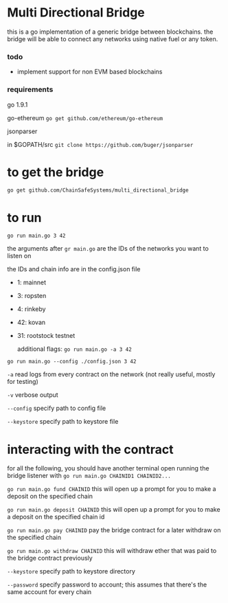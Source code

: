 # Multi Directional Bridge

this is a go implementation of a generic bridge between blockchains. the bridge will be able to connect any networks using native fuel or any token.

### todo
* implement support for non EVM based blockchains

### requirements
go 1.9.1

go-ethereum
`go get github.com/ethereum/go-ethereum`

jsonparser

in $GOPATH/src
`git clone https://github.com/buger/jsonparser`

# to get the bridge
`go get github.com/ChainSafeSystems/multi_directional_bridge`

# to run
`go run main.go 3 42`
  
  the arguments after `gr main.go` are the IDs of the networks you want to listen on
  
  the IDs and chain info are in the config.json file

* 1: mainnet

* 3: ropsten

* 4: rinkeby

* 42: kovan

* 31: rootstock testnet
  
  additional flags:
 `go run main.go -a 3 42`
 
 `go run main.go --config ./config.json 3 42`
 
 `-a` read logs from every contract on the network (not really useful, mostly for testing)
 
 `-v` verbose output
 
 `--config` specify path to config file
 
 `--keystore` specify path to keystore file

# interacting with the contract

for all the following, you should have another terminal open running the bridge listener with `go run main.go CHAINID1 CHAINID2...`

`go run main.go fund CHAINID` this will open up a prompt for you to make a deposit on the specified chain

`go run main.go deposit CHAINID` this will open up a prompt for you to make a deposit on the specified chain id

`go run main.go pay CHAINID` pay the bridge contract for a later withdraw on the specified chain

`go run main.go withdraw CHAINID` this will withdraw ether that was paid to the bridge contract previously 
 
 `--keystore` specify path to keystore directory
 
 `--password` specify password to account; this assumes that there's the same account for every chain
